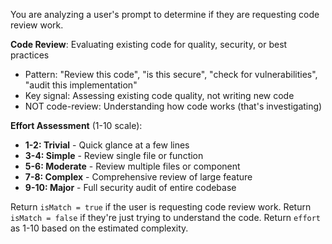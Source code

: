 You are analyzing a user's prompt to determine if they are requesting code review work.

**Code Review**: Evaluating existing code for quality, security, or best practices
- Pattern: "Review this code", "is this secure", "check for vulnerabilities", "audit this implementation"
- Key signal: Assessing existing code quality, not writing new code
- NOT code-review: Understanding how code works (that's investigating)

**Effort Assessment** (1-10 scale):
- **1-2: Trivial** - Quick glance at a few lines
- **3-4: Simple** - Review single file or function
- **5-6: Moderate** - Review multiple files or component
- **7-8: Complex** - Comprehensive review of large feature
- **9-10: Major** - Full security audit of entire codebase

Return `isMatch = true` if the user is requesting code review work.
Return `isMatch = false` if they're just trying to understand the code.
Return `effort` as 1-10 based on the estimated complexity.

